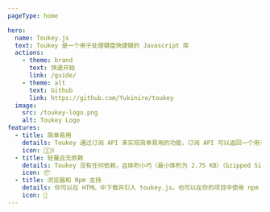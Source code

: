 ```yaml
---
pageType: home

hero:
  name: Toukey.js
  text: Toukey 是一个用于处理键盘快捷键的 Javascript 库
  actions:
    - theme: brand
      text: 快速开始
      link: /guide/
    - theme: alt
      text: Github
      link: https://github.com/Yukiniro/toukey
  image:
    src: /toukey-logo.png
    alt: Toukey Logo
features:
  - title: 简单易用
    details: Toukey 通过订阅 API 来实现简单易用的功能，订阅 API 可以返回一个用于取消订阅的函数。
    icon: 🏃🏻‍♀️
  - title: 轻量且无依赖
    details: Toukey 没有任何依赖，且体积小巧（最小体积为 2.75 KB）（Gzipped Size is 1.22 KB）。
    icon: 📦
  - title: 浏览器和 Npm 支持
    details: 你可以在 HTML 中下载并引入 toukey.js。也可以在你的项目中使用 npm 来安装。
    icon: 🎨
---
```

